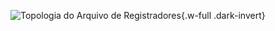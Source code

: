 ![Topologia do Arquivo de Registradores](/images/reference/components/module_register_file.drawio.svg){.w-full .dark-invert}
